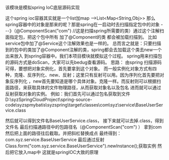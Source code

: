 该模块是模拟spring IoC底层源码实现

这个spring ioc容器其实就是一个list加map  -->List<Map<String,Obj>>
那么spring容器中的对象是那来的呢？那是spring在一启动时去扫描指定包中的对象
---》（@ComponentScan("com") //这是扫描spring所需要的类）通过这个注解扫面指定包，把这个包中所有
加了@Component的类 都会被加载扫描到。 比如service包中加了@Service这个注解效果也是一样的。
总而言之就是：只要扫描到的包中的类加了@Component注解的类，spring都会去加载这个类去new一个出来放入
到spring容器中。我们本项目模块就模拟这个过程。
spring用来扫描包的源码方式是doScan，大家可以先bedug查看源码。
思路：
由spring 扫描源码可得，要想把对象实例化，首先要拿到这个对象。
而一般实例化对象方式有四种，克隆、反序列化、new、反射；这里只有反射可以用。因为序列化首先要把对象反序列化
，new首先要知道是哪个具体对象。克隆一样。而反射则可以根据扫面路径，来获取具体的文件物理路径，从而获取对象名以及包名
进而就可以通过反射获取对象的实例。
例如：我们首先可以通过包名获取到文件
D:\syzSpringCloudProject\spring-source-code\syzspmybatis\syzspring\target\classes\com\syz\service\BaseUserService.class

然后就可以得到文件名BaseUserService.class，
接下来就可以去掉.class，得到文件名
最后扫描通路径中的包路径名（@ComponentScan("com") ）
拿到com然后把上面的路径往后截取。并把斜杠替换成点
最终得到：com.syz.service.BaseUserService
最后通过反射
Class.form("com.syz.service.BaseUserService").newInstance();获取实例
然后把它放入map中
这就是springIOC大致的原理
